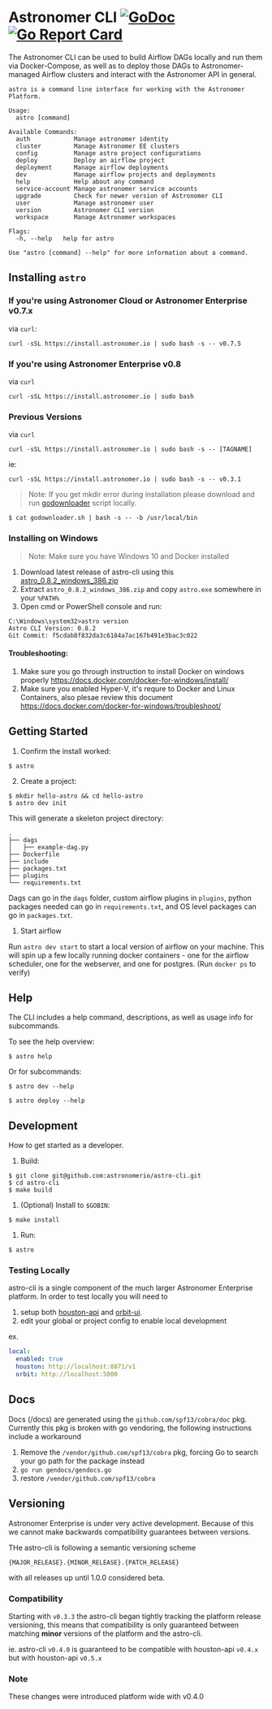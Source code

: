 # Astronomer CLI [![GoDoc](https://godoc.org/github.com/astronomer/astro-cli?status.svg)](https://godoc.org/github.com/astronomer/astro-cli) [![Go Report Card](https://goreportcard.com/badge/github.com/astronomer/astro-cli)](https://goreportcard.com/report/github.com/astronomer/astro-cli)

The Astronomer CLI can be used to build Airflow DAGs locally and run them via Docker-Compose, as well as to deploy those DAGs to Astronomer-managed Airflow clusters and interact with the Astronomer API in general.

```
astro is a command line interface for working with the Astronomer Platform.

Usage:
  astro [command]

Available Commands:
  auth            Manage astronomer identity
  cluster         Manage Astronomer EE clusters
  config          Manage astro project configurations
  deploy          Deploy an airflow project
  deployment      Manage airflow deployments
  dev             Manage airflow projects and deployments
  help            Help about any command
  service-account Manage astronomer service accounts
  upgrade         Check for newer version of Astronomer CLI
  user            Manage astronomer user
  version         Astronomer CLI version
  workspace       Manage Astronomer workspaces

Flags:
  -h, --help   help for astro

Use "astro [command] --help" for more information about a command.
```

## Installing `astro`

### If you're using Astronomer Cloud or Astronomer Enterprise v0.7.x

via `curl`:

```
curl -sSL https://install.astronomer.io | sudo bash -s -- v0.7.5
```

### If you're using Astronomer Enterprise v0.8

via `curl`
```
curl -sSL https://install.astronomer.io | sudo bash
```

### Previous Versions

via `curl`
```
curl -sSL https://install.astronomer.io | sudo bash -s -- [TAGNAME]
```
   
ie:
```
curl -sSL https://install.astronomer.io | sudo bash -s -- v0.3.1
```

> Note: If you get mkdir error during installation please download and run [godownloader](https://raw.githubusercontent.com/astronomerio/astro-cli/master/godownloader.sh) script locally. 

    $ cat godownloader.sh | bash -s -- -b /usr/local/bin

### Installing on Windows

> Note: Make sure you have Windows 10 and Docker installed

1. Download latest release of astro-cli using this [astro_0.8.2_windows_386.zip](https://github.com/astronomer/astro-cli/releases/download/v0.8.2/astro_0.8.2_windows_386.zip)
2. Extract `astro_0.8.2_windows_386.zip` and copy `astro.exe` somewhere in your `%PATH%`
3. Open cmd or PowerShell console and run:

```
C:\Windows\system32>astro version
Astro CLI Version: 0.8.2
Git Commit: f5cdab8f832da3c6184a7ac167b491e3bac3c022
```

#### Troubleshooting:

1. Make sure you go through instruction to install Docker on windows properly https://docs.docker.com/docker-for-windows/install/
2. Make sure you enabled Hyper-V, it's requre to Docker and Linux Containers, also plesae review this document
https://docs.docker.com/docker-for-windows/troubleshoot/


## Getting Started

1. Confirm the install worked:

```
$ astro
```

2. Create a project:

```
$ mkdir hello-astro && cd hello-astro
$ astro dev init
```

This will generate a skeleton project directory:

```
.
├── dags
│   ├── example-dag.py
├── Dockerfile
├── include
├── packages.txt
├── plugins
└── requirements.txt
```

Dags can go in the `dags` folder, custom airflow plugins in `plugins`, python packages needed can go in `requirements.txt`, and OS level packages can go in `packages.txt`.

1. Start airflow

Run `astro dev start` to start a local version of airflow on your machine. This will spin up a few locally running docker containers - one for the airflow scheduler, one for the webserver, and one for postgres.
(Run `docker ps` to verify)

## Help

The CLI includes a help command, descriptions, as well as usage info for subcommands.

To see the help overview:

```
$ astro help
```

Or for subcommands:

```
$ astro dev --help
```

```
$ astro deploy --help
```

## Development

How to get started as a developer.

1. Build:

```
$ git clone git@github.com:astronomerio/astro-cli.git
$ cd astro-cli
$ make build
```

1. (Optional) Install to `$GOBIN`:

```
$ make install
```

1. Run:

```
$ astro
```

### Testing Locally
astro-cli is a single component of the much larger Astronomer Enterprise platform. In order to test locally you will need to

1. setup both [houston-api](https://github.com/astronomerio/houston-api) and [orbit-ui](https://github.com/astronomerio/orbit-ui).
2. edit your global or project config to enable local development

ex.

```yaml
local:
  enabled: true
  houston: http://localhost:8871/v1
  orbit: http://localhost:5000
```

## Docs
Docs (/docs) are generated using the `github.com/spf13/cobra/doc` pkg. Currently this pkg is broken with go vendoring, the following instructions include a workaround

1. Remove the `/vendor/github.com/spf13/cobra` pkg, forcing Go to search your go path for the package instead
2. `go run gendocs/gendocs.go`
3. restore `/vendor/github.com/spf13/cobra`

## Versioning

Astronomer Enterprise is under very active development. Because of this we cannot make backwards compatibility guarantees between versions.

THe astro-cli is following a semantic versioning scheme

`{MAJOR_RELEASE}.{MINOR_RELEASE}.{PATCH_RELEASE}`

with all releases up until 1.0.0 considered beta.


### Compatibility
Starting with `v0.3.3` the astro-cli began tightly tracking the platform release versioning, this means that compatibility is only guaranteed between matching __minor__ versions of the platform and the astro-cli.

ie. astro-cli `v0.4.0` is guaranteed to be compatible with houston-api `v0.4.x` but with houston-api `v0.5.x`

### Note
These changes were introduced platform wide with v0.4.0
